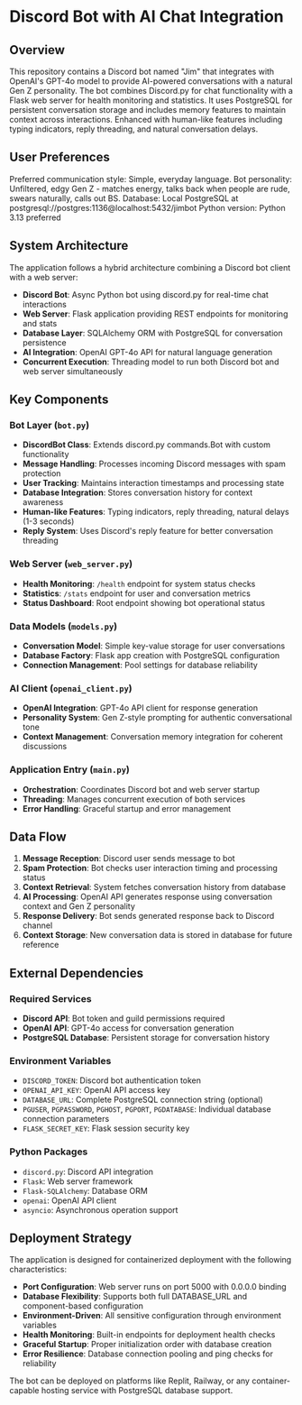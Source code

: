 # Discord Bot with AI Chat Integration

## Overview

This repository contains a Discord bot named "Jim" that integrates with OpenAI's GPT-4o model to provide AI-powered conversations with a natural Gen Z personality. The bot combines Discord.py for chat functionality with a Flask web server for health monitoring and statistics. It uses PostgreSQL for persistent conversation storage and includes memory features to maintain context across interactions. Enhanced with human-like features including typing indicators, reply threading, and natural conversation delays.

## User Preferences

Preferred communication style: Simple, everyday language.
Bot personality: Unfiltered, edgy Gen Z - matches energy, talks back when people are rude, swears naturally, calls out BS.
Database: Local PostgreSQL at postgresql://postgres:1136@localhost:5432/jimbot
Python version: Python 3.13 preferred

## System Architecture

The application follows a hybrid architecture combining a Discord bot client with a web server:

- **Discord Bot**: Async Python bot using discord.py for real-time chat interactions
- **Web Server**: Flask application providing REST endpoints for monitoring and stats
- **Database Layer**: SQLAlchemy ORM with PostgreSQL for conversation persistence
- **AI Integration**: OpenAI GPT-4o API for natural language generation
- **Concurrent Execution**: Threading model to run both Discord bot and web server simultaneously

## Key Components

### Bot Layer (`bot.py`)
- **DiscordBot Class**: Extends discord.py commands.Bot with custom functionality
- **Message Handling**: Processes incoming Discord messages with spam protection
- **User Tracking**: Maintains interaction timestamps and processing state
- **Database Integration**: Stores conversation history for context awareness
- **Human-like Features**: Typing indicators, reply threading, natural delays (1-3 seconds)
- **Reply System**: Uses Discord's reply feature for better conversation threading

### Web Server (`web_server.py`)
- **Health Monitoring**: `/health` endpoint for system status checks
- **Statistics**: `/stats` endpoint for user and conversation metrics
- **Status Dashboard**: Root endpoint showing bot operational status

### Data Models (`models.py`)
- **Conversation Model**: Simple key-value storage for user conversations
- **Database Factory**: Flask app creation with PostgreSQL configuration
- **Connection Management**: Pool settings for database reliability

### AI Client (`openai_client.py`)
- **OpenAI Integration**: GPT-4o API client for response generation
- **Personality System**: Gen Z-style prompting for authentic conversational tone
- **Context Management**: Conversation memory integration for coherent discussions

### Application Entry (`main.py`)
- **Orchestration**: Coordinates Discord bot and web server startup
- **Threading**: Manages concurrent execution of both services
- **Error Handling**: Graceful startup and error management

## Data Flow

1. **Message Reception**: Discord user sends message to bot
2. **Spam Protection**: Bot checks user interaction timing and processing status
3. **Context Retrieval**: System fetches conversation history from database
4. **AI Processing**: OpenAI API generates response using conversation context and Gen Z personality
5. **Response Delivery**: Bot sends generated response back to Discord channel
6. **Context Storage**: New conversation data is stored in database for future reference

## External Dependencies

### Required Services
- **Discord API**: Bot token and guild permissions required
- **OpenAI API**: GPT-4o access for conversation generation
- **PostgreSQL Database**: Persistent storage for conversation history

### Environment Variables
- `DISCORD_TOKEN`: Discord bot authentication token
- `OPENAI_API_KEY`: OpenAI API access key
- `DATABASE_URL`: Complete PostgreSQL connection string (optional)
- `PGUSER`, `PGPASSWORD`, `PGHOST`, `PGPORT`, `PGDATABASE`: Individual database connection parameters
- `FLASK_SECRET_KEY`: Flask session security key

### Python Packages
- `discord.py`: Discord API integration
- `Flask`: Web server framework
- `Flask-SQLAlchemy`: Database ORM
- `openai`: OpenAI API client
- `asyncio`: Asynchronous operation support

## Deployment Strategy

The application is designed for containerized deployment with the following characteristics:

- **Port Configuration**: Web server runs on port 5000 with 0.0.0.0 binding
- **Database Flexibility**: Supports both full DATABASE_URL and component-based configuration
- **Environment-Driven**: All sensitive configuration through environment variables
- **Health Monitoring**: Built-in endpoints for deployment health checks
- **Graceful Startup**: Proper initialization order with database creation
- **Error Resilience**: Database connection pooling and ping checks for reliability

The bot can be deployed on platforms like Replit, Railway, or any container-capable hosting service with PostgreSQL database support.